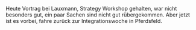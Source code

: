 Heute Vortrag bei Lauxmann, Strategy Workshop gehalten, war nicht besonders gut, ein paar Sachen sind nicht gut rübergekommen. Aber jetzt ist es vorbei, fahre zurück zur Integrationswoche in Pferdsfeld.